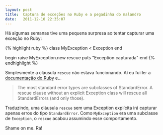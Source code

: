```yaml
---
layout: post
title:  Captura de exceções no Ruby e a pegadinha do malandro
date:   2011-12-10 22:35:07
---
```

Há algumas semanas tive uma pequena surpresa ao tentar capturar uma exceção no
Ruby:

{% highlight ruby %}
class MyException < Exception
end

begin
    raise MyException.new
rescue
    puts "Exception capturada"
end
{% endhighlight %}

Simplesmente a cláusula `rescue` não estava funcionando. Aí eu fui ler a
[documentação do Ruby](http://www.ruby-doc.org/core-1.9.3/StandardError.html)
e...

> The most standard error types are subclasses of StandardError. A rescue clause
> without an explicit Exception class will rescue all StandardErrors (and only
> those).

Traduzindo, uma cláusula `rescue` sem uma Exception explícita irá capturar
apenas erros do tipo `StandardError`. Como `MyException` era uma subclasse de
`Exception`, o `rescue` acabou assumindo esse comportamento.

Shame on me. Rá!

